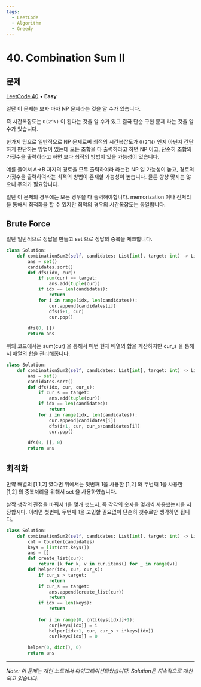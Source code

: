 ```yaml
---
tags:
  - LeetCode
  - Algorithm
  - Greedy
---
```


# 40. Combination Sum II

## 문제

[LeetCode 40](https://leetcode.com/problems/combination-sum-ii/) • **Easy**

일단 이 문제는 보자 마자 NP 문제라는 것을 알 수가 있습니다.

즉 시간복잡도는 `O(2^N)` 이 된다는 것을 알 수가 있고 결국 단순 구현 문제 라는 것을 알 수가 있습니다.

한가지 팁으로 일반적으로 NP 문제로써 최적의 시간복잡도가 `O(2^N)` 인지 아닌지 간단하게 판단하는 방법이 있는데 모든 조합을 다 출력하라고 하면 NP 이고, 단순히 조합의 가짓수을 출력하라고 하면 보다 최적의 방법이 있을 가능성이 있습니다.

예를 들어서 A→B 까지의 경로을 모두 출력하여라 라는건 NP 일 가능성이 높고, 경로의 가짓수을 출력하여라는 최적의 방법이 존재할 가능성이 높습니다. 물론 항상 맞지는 않으니 주의가 필요합니다.

일단 이 문제의 경우에는 모든 경우을 다 출력해야합니다. memorization 이나 전처리을 통해서 최적화을 할 수 있지만 최악의 경우의 시간복잡도는 동일합니다.

## Brute Force

일단 일반적으로 정답을 만들고 set 으로 정답의 중복을 체크합니다.

```python
class Solution:
    def combinationSum2(self, candidates: List[int], target: int) -> List[List[int]]:
        ans = set()
        candidates.sort()
        def dfs(idx, cur):
            if sum(cur) == target:
                ans.add(tuple(cur))
            if idx == len(candidates):
                return
            for i in range(idx, len(candidates)):
                cur.append(candidates[i])
                dfs(i+1, cur)
                cur.pop()
                    
        dfs(0, [])
        return ans
```

위의 코드에서는 sum(cur) 을 통해서 매번 현재 배열의 합을 계산하지만 cur_s 을 통해서 배열의 합을 관리해줍니다.

```python
class Solution:
    def combinationSum2(self, candidates: List[int], target: int) -> List[List[int]]:
        ans = set()
        candidates.sort()
        def dfs(idx, cur, cur_s):
            if cur_s == target:
                ans.add(tuple(cur))
            if idx == len(candidates):
                return
            for i in range(idx, len(candidates)):
                cur.append(candidates[i])
                dfs(i+1, cur, cur_s+candidates[i])
                cur.pop()
                    
        dfs(0, [], 0)
        return ans
```

## 최적화

만약 배열의 [1,1,2] 였다면 위에서는 첫번째 1을 사용한 [1,2] 와 두번째 1을 사용한 [1,2] 의 중복처리을 위해서 set 을 사용하였습니다.

살짝 생각의 관점을 바꿔서 1을 몇개 썻느지. 즉 각각의 숫자을 몇개씩 사용했는지을 저장합시다. 이러면 첫번째, 두번째 1을 고민할 필요없이 단순히 갯수로만 생각하면 됩니다.

```python
class Solution:
    def combinationSum2(self, candidates: List[int], target: int) -> List[List[int]]:
        cnt = Counter(candidates)
        keys = list(cnt.keys())
        ans = []
        def create_list(cur):
            return [k for k, v in cur.items() for _ in range(v)]
        def helper(idx, cur, cur_s):
            if cur_s > target:
                return
            if cur_s == target:
                ans.append(create_list(cur))
                return
            if idx == len(keys):
                return
            
            for i in range(0, cnt[keys[idx]]+1):
                cur[keys[idx]] = i
                helper(idx+1, cur, cur_s + i*keys[idx])
                cur[keys[idx]] = 0
            
        helper(0, dict(), 0)
        return ans
```

---

*Note: 이 문제는 개인 노트에서 마이그레이션되었습니다. Solution은 지속적으로 개선되고 있습니다.*
